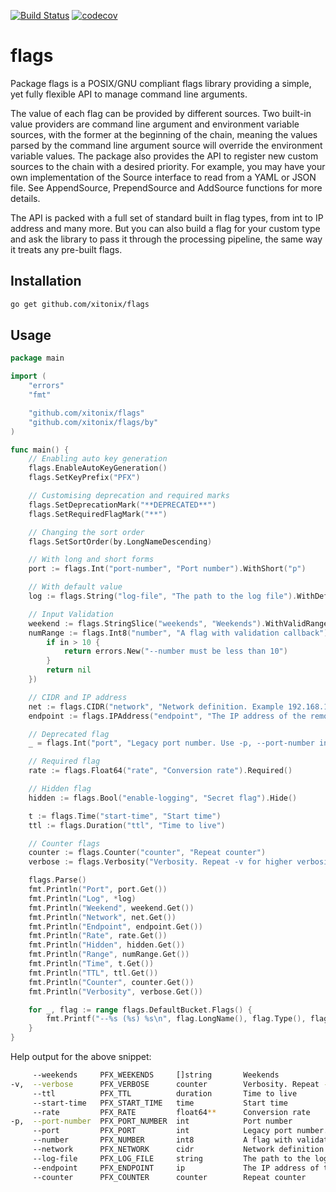 [![Build Status](https://travis-ci.org/xitonix/flags.svg?branch=master)](https://travis-ci.org/xitonix/flags)
[![codecov](https://codecov.io/gh/xitonix/flags/branch/master/graph/badge.svg)](https://codecov.io/gh/xitonix/flags)
# flags

Package flags is a POSIX/GNU compliant flags library providing a simple, yet fully flexible API to manage command line arguments.

The value of each flag can be provided by different sources. Two built-in value providers are command line argument and environment variable sources, with the former at the beginning of the chain, meaning the values parsed by the command line argument source will override the environment variable values. The package also provides the API to register new custom sources to the chain with a desired priority. For example, you may have your own implementation of the Source interface to read from a YAML or JSON file. See AppendSource, PrependSource and AddSource functions for more details.

The API is packed with a full set of standard built in flag types, from int to IP address and many more. But you can also build a flag for your custom type and ask the library to pass it through the processing pipeline, the same way it treats any pre-built flags.


## Installation

```bash
go get github.com/xitonix/flags
```



## Usage

```go
package main

import (
	"errors"
	"fmt"

	"github.com/xitonix/flags"
	"github.com/xitonix/flags/by"
)

func main() {
	// Enabling auto key generation
	flags.EnableAutoKeyGeneration()
	flags.SetKeyPrefix("PFX")

	// Customising deprecation and required marks
	flags.SetDeprecationMark("**DEPRECATED**")
	flags.SetRequiredFlagMark("**")

	// Changing the sort order
	flags.SetSortOrder(by.LongNameDescending)

	// With long and short forms
	port := flags.Int("port-number", "Port number").WithShort("p")

	// With default value
	log := flags.String("log-file", "The path to the log file").WithDefault("/var/log/service.log").Var()

	// Input Validation
	weekend := flags.StringSlice("weekends", "Weekends").WithValidRange(true, "Sat, Sun").WithTrimming()
	numRange := flags.Int8("number", "A flag with validation callback").WithValidationCallback(func(in int8) error {
		if in > 10 {
			return errors.New("--number must be less than 10")
		}
		return nil
	})

	// CIDR and IP address
	net := flags.CIDR("network", "Network definition. Example 192.168.1.1/16")
	endpoint := flags.IPAddress("endpoint", "The IP address of the remote server")

	// Deprecated flag
	_ = flags.Int("port", "Legacy port number. Use -p, --port-number instead").MarkAsDeprecated()

	// Required flag
	rate := flags.Float64("rate", "Conversion rate").Required()

	// Hidden flag
	hidden := flags.Bool("enable-logging", "Secret flag").Hide()

	t := flags.Time("start-time", "Start time")
	ttl := flags.Duration("ttl", "Time to live")

	// Counter flags
	counter := flags.Counter("counter", "Repeat counter")
	verbose := flags.Verbosity("Verbosity. Repeat -v for higher verbosity levels. Example -vv")

	flags.Parse()
	fmt.Println("Port", port.Get())
	fmt.Println("Log", *log)
	fmt.Println("Weekend", weekend.Get())
	fmt.Println("Network", net.Get())
	fmt.Println("Endpoint", endpoint.Get())
	fmt.Println("Rate", rate.Get())
	fmt.Println("Hidden", hidden.Get())
	fmt.Println("Range", numRange.Get())
	fmt.Println("Time", t.Get())
	fmt.Println("TTL", ttl.Get())
	fmt.Println("Counter", counter.Get())
	fmt.Println("Verbosity", verbose.Get())

	for _, flag := range flags.DefaultBucket.Flags() {
		fmt.Printf("--%s (%s) %s\n", flag.LongName(), flag.Type(), flag.Usage())
	}
}
```

Help output for the above snippet:

```bash
     --weekends     PFX_WEEKENDS     []string       Weekends
-v,  --verbose      PFX_VERBOSE      counter        Verbosity. Repeat -v for higher verbosity levels. Example -vv
     --ttl          PFX_TTL          duration       Time to live
     --start-time   PFX_START_TIME   time           Start time
     --rate         PFX_RATE         float64**      Conversion rate
-p,  --port-number  PFX_PORT_NUMBER  int            Port number
     --port         PFX_PORT         int            Legacy port number. Use -p, --port-number instead **DEPRECATED**
     --number       PFX_NUMBER       int8           A flag with validation callback
     --network      PFX_NETWORK      cidr           Network definition. Example 192.168.1.1/16
     --log-file     PFX_LOG_FILE     string         The path to the log file (default: /var/log/service.log)
     --endpoint     PFX_ENDPOINT     ip             The IP address of the remote server
     --counter      PFX_COUNTER      counter        Repeat counter
```

